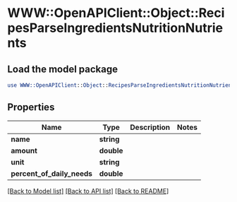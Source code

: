 # WWW::OpenAPIClient::Object::RecipesParseIngredientsNutritionNutrients

## Load the model package
```perl
use WWW::OpenAPIClient::Object::RecipesParseIngredientsNutritionNutrients;
```

## Properties
Name | Type | Description | Notes
------------ | ------------- | ------------- | -------------
**name** | **string** |  | 
**amount** | **double** |  | 
**unit** | **string** |  | 
**percent_of_daily_needs** | **double** |  | 

[[Back to Model list]](../README.md#documentation-for-models) [[Back to API list]](../README.md#documentation-for-api-endpoints) [[Back to README]](../README.md)


